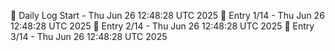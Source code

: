 📅 Daily Log Start - Thu Jun 26 12:48:28 UTC 2025
📌 Entry 1/14 - Thu Jun 26 12:48:28 UTC 2025
📌 Entry 2/14 - Thu Jun 26 12:48:28 UTC 2025
📌 Entry 3/14 - Thu Jun 26 12:48:28 UTC 2025
